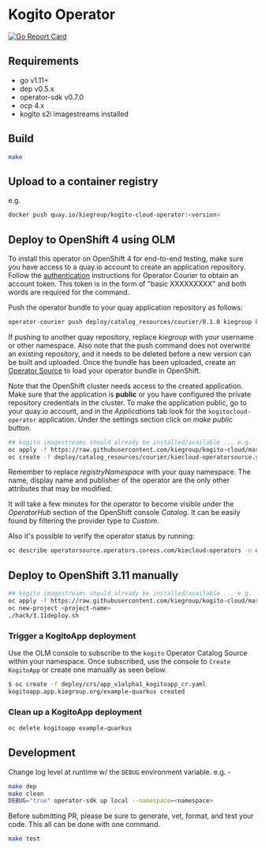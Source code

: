 # Kogito Operator

[![Go Report Card](https://goreportcard.com/badge/github.com/kiegroup/kogito-cloud-operator)](https://goreportcard.com/report/github.com/kiegroup/kogito-cloud-operator)

## Requirements

- go v1.11+
- dep v0.5.x
- operator-sdk v0.7.0
- ocp 4.x
- kogito s2i imagestreams installed

## Build

```bash
make
```

## Upload to a container registry

e.g.

```bash
docker push quay.io/kiegroup/kogito-cloud-operator:<version>
```

## Deploy to OpenShift 4 using OLM

To install this operator on OpenShift 4 for end-to-end testing, make sure you have access to a quay.io account to create an application repository. Follow the [authentication](https://github.com/operator-framework/operator-courier/#authentication) instructions for Operator Courier to obtain an account token. This token is in the form of "basic XXXXXXXXX" and both words are required for the command.

Push the operator bundle to your quay application repository as follows:

```bash
operator-courier push deploy/catalog_resources/courier/0.1.0 kiegroup kogitocloud-operator 0.1.0 "basic XXXXXXXXX"
```

If pushing to another quay repository, replace _kiegroup_ with your username or other namespace. Also note that the push command does not overwrite an existing repository, and it needs to be deleted before a new version can be built and uploaded. Once the bundle has been uploaded, create an [Operator Source](https://github.com/operator-framework/community-operators/blob/master/docs/testing-operators.md#linking-the-quay-application-repository-to-your-openshift-40-cluster) to load your operator bundle in OpenShift.

Note that the OpenShift cluster needs access to the created application. Make sure that the application is **public** or you have configured the private repository credentials in the cluster. To make the application public, go to your quay.io account, and in the _Applications_ tab look for the `kogitocloud-operator` application. Under the settings section click on _make public_ button.

```bash
## kogito imagestreams should already be installed/available ... e.g.
oc apply -f https://raw.githubusercontent.com/kiegroup/kogito-cloud/master/s2i/kogito-imagestream.yaml -n openshift
oc create -f deploy/catalog_resources/courier/kiecloud-operatorsource.yaml
```

Remember to replace _registryNamespace_ with your quay namespace. The name, display name and publisher of the operator are the only other attributes that may be modified.

It will take a few minutes for the operator to become visible under the _OperatorHub_ section of the OpenShift console _Catalog_. It can be easily found by filtering the provider type to _Custom_.


Also it's possible to verify the operator status by running:

```bash
oc describe operatorsource.operators.coreos.com/kiecloud-operators -n openshift-marketplace
```

## Deploy to OpenShift 3.11 manually

```bash
## kogito imagestreams should already be installed/available ... e.g.
oc apply -f https://raw.githubusercontent.com/kiegroup/kogito-cloud/master/s2i/kogito-imagestream.yaml -n openshift
oc new-project <project-name>
./hack/3.11deploy.sh
```

### Trigger a KogitoApp deployment

Use the OLM console to subscribe to the `kogito` Operator Catalog Source within your namespace. Once subscribed, use the console to `Create KogitoApp` or create one manually as seen below.

```bash
$ oc create -f deploy/crs/app_v1alpha1_kogitoapp_cr.yaml
kogitoapp.app.kiegroup.org/example-quarkus created
```

### Clean up a KogitoApp deployment

```bash
oc delete kogitoapp example-quarkus
```

## Development

Change log level at runtime w/ the `DEBUG` environment variable. e.g. -

```bash
make dep
make clean
DEBUG="true" operator-sdk up local --namespace=<namespace>
```

Before submitting PR, please be sure to generate, vet, format, and test your code. This all can be done with one command.

```bash
make test
```
